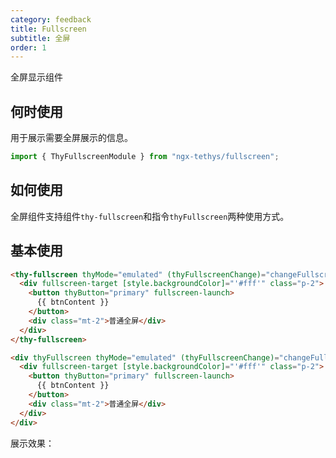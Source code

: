 ```yaml
---
category: feedback
title: Fullscreen
subtitle: 全屏
order: 1
---
```



<alert>全屏显示组件</alert>

## 何时使用
用于展示需要全屏展示的信息。

```ts
import { ThyFullscreenModule } from "ngx-tethys/fullscreen";
```


## 如何使用

全屏组件支持组件`thy-fullscreen`和指令`thyFullscreen`两种使用方式。


## 基本使用

```html
<thy-fullscreen thyMode="emulated" (thyFullscreenChange)="changeFullscreen($event)">
  <div fullscreen-target [style.backgroundColor]="'#fff'" class="p-2">
    <button thyButton="primary" fullscreen-launch>
      {{ btnContent }}
    </button>
    <div class="mt-2">普通全屏</div>
  </div>
</thy-fullscreen>

<div thyFullscreen thyMode="emulated" (thyFullscreenChange)="changeFullscreen($event)">
  <div fullscreen-target [style.backgroundColor]="'#fff'" class="p-2">
    <button thyButton="primary" fullscreen-launch>
      {{ btnContent }}
    </button>
    <div class="mt-2">普通全屏</div>
  </div>
</div>
```

展示效果：
<example name="thy-fullscreen-normal-example" />

